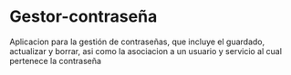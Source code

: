 # Gestor-contraseña
Aplicacion para la gestión de contraseñas, que incluye el guardado, actualizar y borrar, asi como la asociacion a un usuario y servicio al cual pertenece la contraseña
